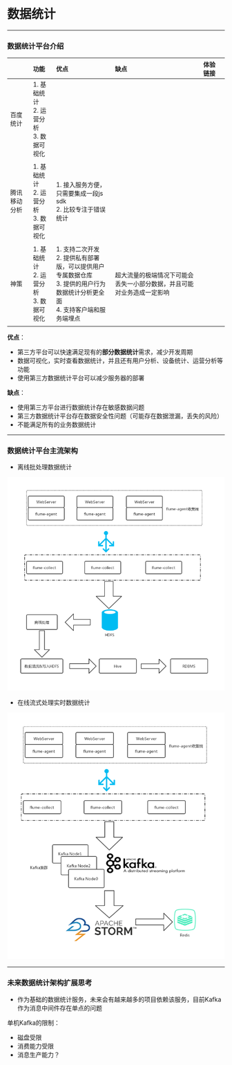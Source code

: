 # <a name="top">数据统计</a>





-----

### 数据统计平台介绍



|        | 功能                               | 优点                                       | 缺点                                  | 体验链接 |      |
| :----- | :------------------------------- | :--------------------------------------- | :---------------------------------- | :--- | :--- |
| 百度统计   | 1. 基础统计<br/>2. 运营分析<br/>3. 数据可视化 |                                          |                                     |      |      |
|        |                                  |                                          |                                     |      |      |
| 腾讯移动分析 | 1. 基础统计<br/>2. 运营分析<br/>3. 数据可视化 | 1. 接入服务方便，只需要集成一段js sdk<br/>2. 比较专注于错误统计 |                                     |      |      |
|        |                                  |                                          |                                     |      |      |
| 神策     | 1. 基础统计<br/>2. 运营分析<br/>3. 数据可视化 | 1. 支持二次开发<br/>2. 提供私有部署版，可以提供用户专属数据仓库<br/>3. 提供的用户行为数据统计分析更全面<br/>4. 支持客户端和服务端埋点 | 超大流量的极端情况下可能会丢失一小部分数据，并且可能对业务造成一定影响 |      |      |
|        |                                  |                                          |                                     |      |      |

**优点**：

+ 第三方平台可以快速满足现有的**部分数据统计**需求，减少开发周期
+ 数据可视化，实时查看数据统计，并且还有用户分析、设备统计、运营分析等功能
+ 使用第三方数据统计平台可以减少服务器的部署





**缺点**：

+ 使用第三方平台进行数据统计存在敏感数据问题
+ 第三方数据统计平台存在数据安全性问题（可能存在数据泄漏，丢失的风险）
+ 不能满足所有的业务数据统计

----
### 数据统计平台主流架构

+ 离线批处理数据统计

![](https://github.com/HurricanGod/Home/blob/master/kafka/img/statistic-static.jpg)





+ 在线流式处理实时数据统计

![](https://github.com/HurricanGod/Home/blob/master/kafka/img/statistic-storm.jpg)



----
### 未来数据统计架构扩展思考
+ 作为基础的数据统计服务，未来会有越来越多的项目依赖该服务，目前Kafka作为消息中间件存在单点的问题

单机Kafka的限制：
+ 磁盘受限
+ 消费能力受限
+ 消息生产能力？
